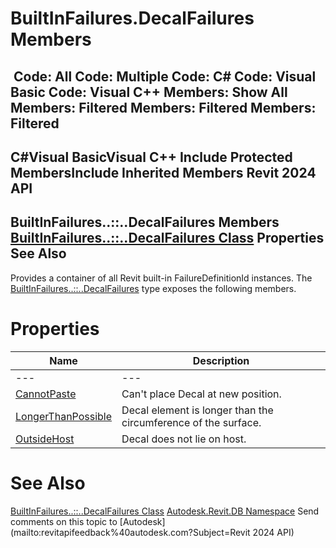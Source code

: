 # BuiltInFailures.DecalFailures Members

﻿
 Code: All Code: Multiple Code: C# Code: Visual Basic Code: Visual C++  Members: Show All Members: Filtered Members: Filtered Members: Filtered   
---  
C#Visual BasicVisual C++
Include Protected MembersInclude Inherited Members
Revit 2024 API  
---  
BuiltInFailures..::..DecalFailures Members  
[BuiltInFailures..::..DecalFailures Class](63233581-994c-e5d1-87cb-57ccb34df082.md "BuiltInFailures.DecalFailures Class") Properties See Also  
---  
Provides a container of all Revit built-in FailureDefinitionId instances.
The [BuiltInFailures..::..DecalFailures](63233581-994c-e5d1-87cb-57ccb34df082.md "BuiltInFailures.DecalFailures Class") type exposes the following members.
# Properties
| Name | Description |
| --- | --- |
| --- | --- | --- |
| [CannotPaste](249eff42-26af-079f-6db6-d1c794d84abb.md "CannotPaste Property") | Can't place Decal at new position. |
| [LongerThanPossible](5e5378e8-ee23-c4f0-231c-fe92c925de59.md "LongerThanPossible Property") | Decal element is longer than the circumference of the surface. |
| [OutsideHost](7ffe20fc-907d-8e47-1afb-cae53c43d8ac.md "OutsideHost Property") | Decal does not lie on host. |

# See Also
[BuiltInFailures..::..DecalFailures Class](63233581-994c-e5d1-87cb-57ccb34df082.md "BuiltInFailures.DecalFailures Class")
[Autodesk.Revit.DB Namespace](87546ba7-461b-c646-cbb1-2cb8f5bff8b2.md "Autodesk.Revit.DB Namespace")
Send comments on this topic to [Autodesk](mailto:revitapifeedback%40autodesk.com?Subject=Revit 2024 API)